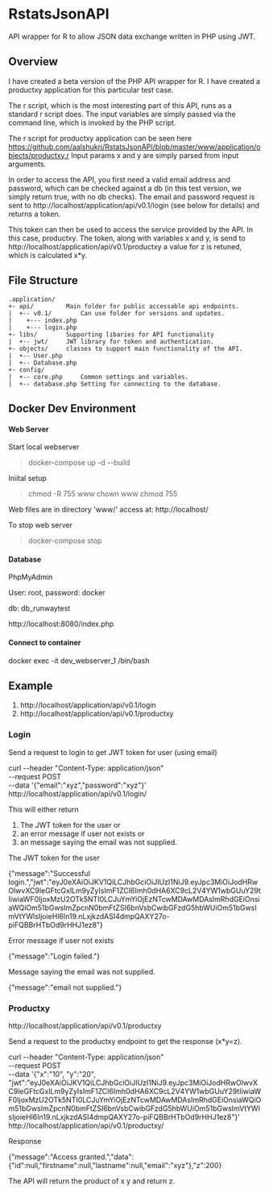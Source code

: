 # RstatsJsonAPI
API wrapper for R to allow JSON data exchange written in PHP using JWT.

## Overview

I have created a beta version of the PHP API wrapper for R. I have created a productxy application for this particular test case.

The r script, which is the most interesting part of this API, runs as a standard r script does. The input variables are simply passed via the command line, which is invoked by the PHP script. 

The r script for productxy application can be seen here 
https://github.com/aalshukri/RstatsJsonAPI/blob/master/www/application/objects/productxy.r 
Input params x and y are simply parsed from input arguments.


In order to access the API, you first need a valid email address and password, 
which can be checked against a db (in this test version, we simply return true, with no db checks).
The email and password request is sent to http://localhost/application/api/v0.1/login (see below for details) and returns a token.

This token can then be used to access the service provided by the API. In this case, productxy.
The token, along with variables x and y, is send to http://localhost/application/api/v0.1/productxy
a value for z is retuned, which is calculated x*y.



## File Structure

```
.application/
+- api/ 		Main folder for public accessable api endpoints.
|  +-- v0.1/		Can use folder for versions and updates.
|    +--- index.php 
|    +--- login.php 
+- libs/		Supporting libaries for API functionality
|  +-- jwt/		JWT library for token and authentication.
+- objects/		classes to support main functionality of the API.
|  +-- User.php 
|  +-- Database.php 
+- config/
|  +-- core.php 	Common settings and variables.
|  +-- database.php	Setting for connecting to the database.
```

## Docker Dev Environment

#### Web Server

Start local webserver

> docker-compose up -d --build

Iniital setup

> chmod -R 755 www
> chown <user> www
> chmod 755 <filename>

Web files are in directory 'www/' access at: http://localhost/

To stop web server

> docker-compose stop


#### Database 

PhpMyAdmin

User: root, password: docker

db: db_runwaytest

http://localhost:8080/index.php


#### Connect to container

docker exec -it dev_webserver_1 /bin/bash


## Example

1.   http://localhost/application/api/v0.1/login
2.   http://localhost/application/api/v0.1/productxy

### Login

Send a request to login to get JWT token for user (using email)

curl --header "Content-Type: application/json" \
  --request POST \
  --data '{"email":"xyz","password":"xyz"}' \
  http://localhost/application/api/v0.1/login/

This will either return 
 1. The JWT token for the user or
 2. an error message if user not exists or
 3. an message saying the email was not supplied.


The JWT token for the user

{"message":"Successful login.","jwt":"eyJ0eXAiOiJKV1QiLCJhbGciOiJIUzI1NiJ9.eyJpc3MiOiJodHRwOlwvXC9leGFtcGxlLm9yZyIsImF1ZCI6Imh0dHA6XC9cL2V4YW1wbGUuY29tIiwiaWF0IjoxMzU2OTk5NTI0LCJuYmYiOjEzNTcwMDAwMDAsImRhdGEiOnsiaWQiOm51bGwsImZpcnN0bmFtZSI6bnVsbCwibGFzdG5hbWUiOm51bGwsImVtYWlsIjoieHl6In19.nLxjkzdASI4dmpQAXY27o-piFQBBrHTbOd9rHHJ1ez8"}

Error message if user not exists

{"message":"Login failed."}

Message saying the email was not supplied.

{"message":"email not supplied."}


### Productxy

http://localhost/application/api/v0.1/productxy

Send a request to the productxy endpoint to get the response (x*y=z).

curl --header "Content-Type: application/json" \
  --request POST \
  --data '{"x":"10", "y":"20", "jwt":"eyJ0eXAiOiJKV1QiLCJhbGciOiJIUzI1NiJ9.eyJpc3MiOiJodHRwOlwvXC9leGFtcGxlLm9yZyIsImF1ZCI6Imh0dHA6XC9cL2V4YW1wbGUuY29tIiwiaWF0IjoxMzU2OTk5NTI0LCJuYmYiOjEzNTcwMDAwMDAsImRhdGEiOnsiaWQiOm51bGwsImZpcnN0bmFtZSI6bnVsbCwibGFzdG5hbWUiOm51bGwsImVtYWlsIjoieHl6In19.nLxjkzdASI4dmpQAXY27o-piFQBBrHTbOd9rHHJ1ez8"}' \
  http://localhost/application/api/v0.1/productxy/

Response

{"message":"Access granted.","data":{"id":null,"firstname":null,"lastname":null,"email":"xyz"},"z":200}

The API will return the product of x y and return z.


